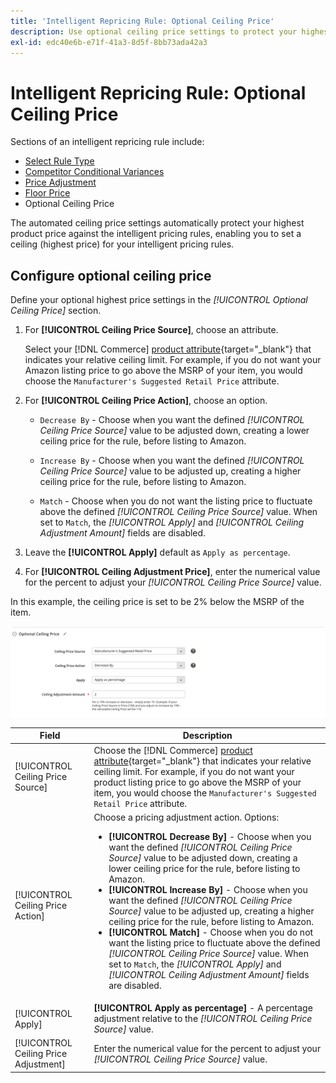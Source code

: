 ```yaml
---
title: 'Intelligent Repricing Rule: Optional Ceiling Price'
description: Use optional ceiling price settings to protect your highest product price against the intelligent pricing rules that manage your Amazon listings.
exl-id: edc40e6b-e71f-41a3-8d5f-8bb73ada42a3
---
```

# Intelligent Repricing Rule: Optional Ceiling Price

Sections of an intelligent repricing rule include:

- [Select Rule Type](./intelligent-repricing-rules.md)
- [Competitor Conditional Variances](./competitor-conditional-variances.md)
- [Price Adjustment](./price-adjustment.md)
- [Floor Price](./floor-price.md)
- Optional Ceiling Price

The automated ceiling price settings automatically protect your highest product price against the intelligent pricing rules, enabling you to set a ceiling (highest price) for your intelligent pricing rules.

## Configure optional ceiling price

Define your optional highest price settings in the _[!UICONTROL Optional Ceiling Price]_ section.

1. For **[!UICONTROL Ceiling Price Source]**, choose an attribute.

   Select your [!DNL Commerce] [product attribute](https://docs.magento.com/user-guide/catalog/product-attributes.html){target="_blank"} that indicates your relative ceiling limit. For example, if you do not want your Amazon listing price to go above the MSRP of your item, you would choose the `Manufacturer's Suggested Retail Price` attribute.

1. For **[!UICONTROL Ceiling Price Action]**, choose an option.

   - `Decrease By` - Choose when you want the defined _[!UICONTROL Ceiling Price Source]_ value to be adjusted down, creating a lower ceiling price for the rule, before listing to Amazon.

   - `Increase By` - Choose when you want the defined _[!UICONTROL Ceiling Price Source]_ value to be adjusted up, creating a higher ceiling price for the rule, before listing to Amazon.

   - `Match` - Choose when you do not want the listing price to fluctuate above the defined _[!UICONTROL Ceiling Price Source]_ value. When set to `Match`, the _[!UICONTROL Apply]_ and _[!UICONTROL Ceiling Adjustment Amount]_ fields are disabled.

1. Leave the **[!UICONTROL Apply]** default as `Apply as percentage`.

1. For **[!UICONTROL Ceiling Adjustment Price]**, enter the numerical value for the percent to adjust your _[!UICONTROL Ceiling Price Source]_ value.

In this example, the ceiling price is set to be 2% below the MSRP of the item.

![Intelligent repricing rule - optional ceiling price](assets/ob-intelligent-price-rule-ceiling.png)

|Field |Description|
|---|---|
|[!UICONTROL Ceiling Price Source]|Choose the [!DNL Commerce] [product attribute](https://docs.magento.com/user-guide/catalog/product-attributes.html){target="_blank"} that indicates your relative ceiling limit. For example, if you do not want your product listing price to go above the MSRP of your item, you would choose the `Manufacturer's Suggested Retail Price` attribute. |
|[!UICONTROL Ceiling Price Action] |Choose a pricing adjustment action. Options:<ul><li>**[!UICONTROL Decrease By]** - Choose when you want the defined _[!UICONTROL Ceiling Price Source]_ value to be adjusted down, creating a lower ceiling price for the rule, before listing to Amazon.</li><li>**[!UICONTROL Increase By]** - Choose when you want the defined _[!UICONTROL Ceiling Price Source]_ value to be adjusted up, creating a higher ceiling price for the rule, before listing to Amazon.</li><li>**[!UICONTROL Match]** - Choose when you do not want the listing price to fluctuate above the defined _[!UICONTROL Ceiling Price Source]_ value. When set to `Match`, the _[!UICONTROL Apply]_ and _[!UICONTROL Ceiling Adjustment Amount]_ fields are disabled.</li></ul> |
|[!UICONTROL Apply]|**[!UICONTROL Apply as percentage]** - A percentage adjustment relative to the _[!UICONTROL Ceiling Price Source]_ value. |
|[!UICONTROL Ceiling Price Adjustment]|Enter the numerical value for the percent to adjust your _[!UICONTROL Ceiling Price Source]_ value. |
